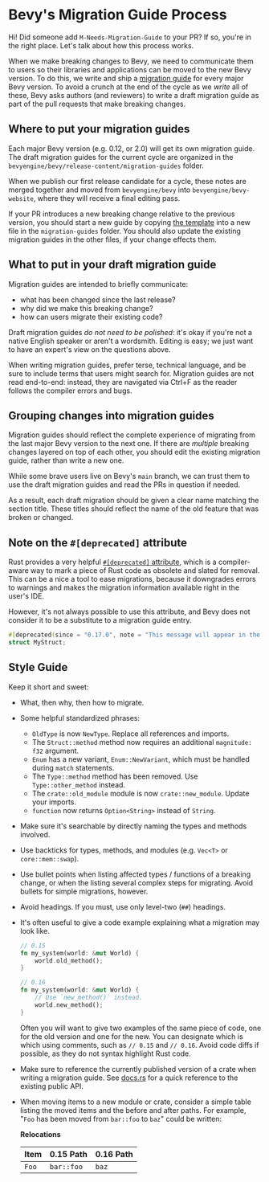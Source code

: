 # Bevy's Migration Guide Process

Hi! Did someone add `M-Needs-Migration-Guide` to your PR? If so, you're in the right place.
Let's talk about how this process works.

When we make breaking changes to Bevy, we need to communicate them to users so their libraries and applications can be moved to the new Bevy version.
To do this, we write and ship a [migration guide](https://bevy.org/learn/migration-guides/introduction/) for every major Bevy version.
To avoid a crunch at the end of the cycle as we *write* all of these,
Bevy asks authors (and reviewers) to write a draft migration guide as part of the pull requests that make breaking changes.

## Where to put your migration guides

Each major Bevy version (e.g. 0.12, or 2.0) will get its own migration guide.
The draft migration guides for the current cycle are organized in the `bevyengine/bevy/release-content/migration-guides` folder.

When we publish our first release candidate for a cycle, these notes are merged together and moved from `bevyengine/bevy` into `bevyengine/bevy-website`,
where they will receive a final editing pass.

If your PR introduces a new breaking change relative to the previous version, you should start a new guide by copying [the template](./migration_guides_template.md) into a new file in the `migration-guides` folder.
You should also update the existing migration guides in the other files, if your change effects them.

## What to put in your draft migration guide

Migration guides are intended to briefly communicate:

- what has been changed since the last release?
- why did we make this breaking change?
- how can users migrate their existing code?

Draft migration guides *do not need to be polished*: it's okay if you're not a native English speaker or aren't a wordsmith.
Editing is easy; we just want to have an expert's view on the questions above.

When writing migration guides, prefer terse, technical language, and be sure to include terms that users might search for.
Migration guides are not read end-to-end: instead, they are navigated via Ctrl+F as the reader follows the compiler errors and bugs.

## Grouping changes into migration guides

Migration guides should reflect the complete experience of migrating from the last major Bevy version to the next one.
If there are *multiple* breaking changes layered on top of each other,
you should edit the existing migration guide, rather than write a new one.

While some brave users live on Bevy's `main` branch, we can trust them to use the draft migration guides and read the PRs in question if needed.

As a result, each draft migration should be given a clear name matching the section title.
These titles should reflect the name of the old feature that was broken or changed.

## Note on the `#[deprecated]` attribute

Rust provides a very helpful [`#[deprecated]` attribute](https://doc.rust-lang.org/reference/attributes/diagnostics.html#the-deprecated-attribute), which is a compiler-aware way to mark a piece of Rust code as obsolete and slated for removal.
This can be a nice a tool to ease migrations, because it downgrades errors to warnings and makes the migration information available right in the user's IDE.

However, it's not always possible to use this attribute, and Bevy does not consider it to be a substitute to a migration guide entry.

```rust
#[deprecated(since = "0.17.0", note = "This message will appear in the deprecation warning.")]
struct MyStruct;
```

## Style Guide

Keep it short and sweet:

- What, then why, then how to migrate.
- Some helpful standardized phrases:
  - `OldType` is now `NewType`. Replace all references and imports.
  - The `Struct::method` method now requires an additional `magnitude: f32` argument.
  - `Enum` has a new variant, `Enum::NewVariant`, which must be handled during `match` statements.
  - The `Type::method` method has been removed. Use `Type::other_method` instead.
  - The `crate::old_module` module is now `crate::new_module`. Update your imports.
  - `function` now returns `Option<String>` instead of `String`.
- Make sure it's searchable by directly naming the types and methods involved.
- Use backticks for types, methods, and modules (e.g. `Vec<T>` or `core::mem::swap`).
- Use bullet points when listing affected types / functions of a breaking change, or when the listing several complex steps for migrating. Avoid bullets for simple migrations, however.
- Avoid headings. If you must, use only level-two (`##`) headings.
- It's often useful to give a code example explaining what a migration may look like.

  ```rust
  // 0.15
  fn my_system(world: &mut World) {
      world.old_method();
  }

  // 0.16
  fn my_system(world: &mut World) {
      // Use `new_method()` instead.
      world.new_method();
  }
  ```

  Often you will want to give two examples of the same piece of code, one for the old version and one for the new. You can designate which is which using comments, such as `// 0.15` and `// 0.16`. Avoid code diffs if possible, as they do not syntax highlight Rust code.

- Make sure to reference the currently published version of a crate when writing a migration guide.
  See [docs.rs](https://docs.rs/) for a quick reference to the existing public API.
- When moving items to a new module or crate, consider a simple table listing
  the moved items and the before and after paths.
  For example, "`Foo` has been moved from `bar::foo` to `baz`" could be written:
  
  **Relocations**
  
  |Item|0.15 Path|0.16 Path|
  |-|-|-|
  |`Foo`|`bar::foo`|`baz`|
